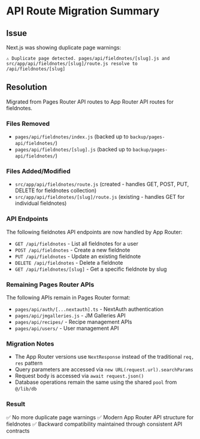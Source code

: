 # API Route Migration Summary

## Issue

Next.js was showing duplicate page warnings:

```
⚠ Duplicate page detected. pages/api/fieldnotes/[slug].js and src/app/api/fieldnotes/[slug]/route.js resolve to /api/fieldnotes/[slug]
```

## Resolution

Migrated from Pages Router API routes to App Router API routes for fieldnotes.

### Files Removed

- `pages/api/fieldnotes/index.js` (backed up to `backup/pages-api/fieldnotes/`)
- `pages/api/fieldnotes/[slug].js` (backed up to `backup/pages-api/fieldnotes/`)

### Files Added/Modified

- `src/app/api/fieldnotes/route.js` (created - handles GET, POST, PUT, DELETE for fieldnotes collection)
- `src/app/api/fieldnotes/[slug]/route.js` (existing - handles GET for individual fieldnotes)

### API Endpoints

The following fieldnotes API endpoints are now handled by App Router:

- `GET /api/fieldnotes` - List all fieldnotes for a user
- `POST /api/fieldnotes` - Create a new fieldnote
- `PUT /api/fieldnotes` - Update an existing fieldnote
- `DELETE /api/fieldnotes` - Delete a fieldnote
- `GET /api/fieldnotes/[slug]` - Get a specific fieldnote by slug

### Remaining Pages Router APIs

The following APIs remain in Pages Router format:

- `pages/api/auth/[...nextauth].ts` - NextAuth authentication
- `pages/api/jmgalleries.js` - JM Galleries API
- `pages/api/recipes/` - Recipe management APIs
- `pages/api/users/` - User management API

### Migration Notes

- The App Router versions use `NextResponse` instead of the traditional `req, res` pattern
- Query parameters are accessed via `new URL(request.url).searchParams`
- Request body is accessed via `await request.json()`
- Database operations remain the same using the shared `pool` from `@/lib/db`

### Result

✅ No more duplicate page warnings
✅ Modern App Router API structure for fieldnotes
✅ Backward compatibility maintained through consistent API contracts
